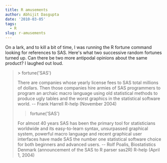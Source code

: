 ```yaml
---
title: R amusements
author: Abhijit Dasgupta
date: '2010-03-05'
tags:
  - R
slug: r-amusements
---
```


On a lark, and to kill a bit of time, I was running the R fortune command looking for references to SAS. Here's what two successive random fortunes turned up. Can there be two more antipodal opinions about the same product? I laughed out loud.

<blockquote>
> fortune('SAS')

There are companies whose yearly license fees to SAS total millions of dollars.
Then those companies hire armies of SAS programmers to program an archaic macro
language using old statistical methods to produce ugly tables and the worst
graphics in the statistical software world.
-- Frank Harrell
R-help (November 2004)

> fortune('SAS')

For almost 40 years SAS has been the primary tool for statisticians worldwide
and its easy-to-learn syntax, unsurpassed graphical system, powerful macro
language and recent graphical user interfaces have made SAS the number one
statistical software choice for both beginners and advanced users.
-- Rolf Poalis, Biostatistics Denmark (announcement of the SAS to R parser
sas2R)
R-help (April 1, 2004)

</blockquote>
